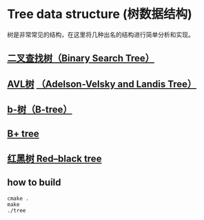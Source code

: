 # Tree data structure (树数据结构)
树是非常常见的结构，在这里将几种出名的结构进行简单分析和实现。
## [二叉查找树](./doc/bst.md)[（Binary Search Tree）](https://en.wikipedia.org/wiki/Binary_search_tree)
## [AVL树](./doc/avlt.md) [（Adelson-Velsky and Landis Tree）](https://en.wikipedia.org/wiki/AVL_tree)
## [b-树（B-tree）](https://en.wikipedia.org/wiki/B-tree)
## [B+ tree](https://en.wikipedia.org/wiki/B%2B_tree)
## [红黑树 Red–black tree](https://en.wikipedia.org/wiki/Red%E2%80%93black_tree)

## how to build
```
cmake .
make
./tree
```